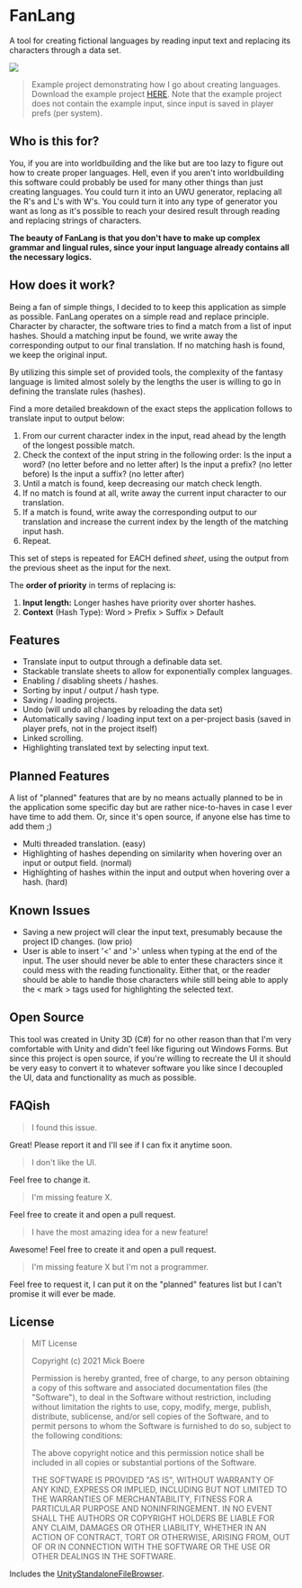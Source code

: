 # FanLang

A tool for creating fictional languages by reading input text and replacing its characters through a data set.

![](https://drive.google.com/uc?export=view&id=1VhChOMin1iPtGV04RFSvrNoS-62AToKv)

> Example project demonstrating how I go about creating languages. Download the example project [HERE](https://drive.google.com/file/d/1afVMiwYk5kExp4PT5wBZzKlSC8fi9DKt/view?usp=sharing).
> Note that the example project does not contain the example input, since input is saved in player prefs (per system).

## Who is this for?

You, if you are into worldbuilding and the like but are too lazy to figure out how to create proper languages.
Hell, even if you aren't into worldbuilding this software could probably be used for many other things than just creating languages. You could turn it into an UWU generator, replacing all the R's and L's with W's. You could turn it into any type of generator you want as long as it's possible to reach your desired result through reading and replacing strings of characters.

**The beauty of FanLang is that you don't have to make up complex grammar and lingual rules, since your input language already contains all the necessary logics.**

## How does it work?

Being a fan of simple things, I decided to to keep this application as simple as possible. FanLang operates on a simple read and replace principle. Character by character, the software tries to find a match from a list of input hashes. Should a matching input be found, we write away the corresponding output to our final translation. If no matching hash is found, we keep the original input.

By utilizing this simple set of provided tools, the complexity of the fantasy language is limited almost solely by the lengths the user is willing to go in defining the translate rules (hashes).

Find a more detailed breakdown of the exact steps the application follows to translate input to output below:

 1. From our current character index in the input, read ahead by the length of the longest possible match.
 2. Check the context of the input string in the following order: Is the input a word? (no letter before and no letter after) Is the input a prefix? (no letter before) Is the input a suffix? (no letter after)
 3. Until a match is found, keep decreasing our match check length.
 4. If no match is found at all, write away the current input character to our translation.
 5. If a match is found, write away the corresponding output to our translation and increase the current index by the length of the matching input hash.
 6. Repeat.

This set of steps is repeated for EACH defined *sheet*, using the output from the previous sheet as the input for the next.

The **order of priority** in terms of replacing is:

1. **Input length:** Longer hashes have priority over shorter hashes.
2. **Context** (Hash Type): Word > Prefix > Suffix > Default

## Features

 - Translate input to output through a definable data set.
 - Stackable translate sheets to allow for exponentially complex languages.
 - Enabling / disabling sheets / hashes.
 - Sorting by input / output / hash type.
 - Saving / loading projects.
 - Undo (will undo all changes by reloading the data set)
 - Automatically saving / loading input text on a per-project basis (saved in player prefs, not in the project itself)
 - Linked scrolling.
 - Highlighting translated text by selecting input text.

## Planned Features

A list of "planned" features that are by no means actually planned to be in the application some specific day but are rather nice-to-haves in case I ever have time to add them.
Or, since it's open source, if anyone else has time to add them ;)

- Multi threaded translation. (easy)
- Highlighting of hashes depending on similarity when hovering over an input or output field. (normal)
- Highlighting of hashes within the input and output when hovering over a hash. (hard)

## Known Issues

- Saving a new project will clear the input text, presumably because the project ID changes. (low prio)
- User is able to insert '<' and '>' unless when typing at the end of the input. The user should never be able to enter these characters since it could mess with the reading functionality. Either that, or the reader should be able to handle those characters while still being able to apply the < mark > tags used for highlighting the selected text.

## Open Source

This tool was created in Unity 3D (C#) for no other reason than that I'm very comfortable with Unity and didn't feel like figuring out Windows Forms. But since this project is open source, if you're willing to recreate the UI it should be very easy to convert it to whatever software you like since I decoupled the UI, data and functionality as much as possible.

## FAQish

> I found this issue.

Great! Please report it and I'll see if I can fix it anytime soon.

> I don't like the UI.

Feel free to change it.

> I'm missing feature X.

Feel free to create it and open a pull request.

> I have the most amazing idea for a new feature!

Awesome! Feel free to create it and open a pull request.

> I'm missing feature X but I'm not a programmer.

Feel free to request it, I can put it on the "planned" features list but I can't promise it will ever be made.

## License

> MIT License
> 
> Copyright (c) 2021 Mick Boere
> 
> Permission is hereby granted, free of charge, to any person obtaining
> a copy of this software and associated documentation files (the
> "Software"), to deal in the Software without restriction, including
> without limitation the rights to use, copy, modify, merge, publish,
> distribute, sublicense, and/or sell copies of the Software, and to
> permit persons to whom the Software is furnished to do so, subject to
> the following conditions:
> 
> The above copyright notice and this permission notice shall be
> included in all copies or substantial portions of the Software.
> 
> THE SOFTWARE IS PROVIDED "AS IS", WITHOUT WARRANTY OF ANY KIND,
> EXPRESS OR IMPLIED, INCLUDING BUT NOT LIMITED TO THE WARRANTIES OF
> MERCHANTABILITY, FITNESS FOR A PARTICULAR PURPOSE AND NONINFRINGEMENT.
> IN NO EVENT SHALL THE AUTHORS OR COPYRIGHT HOLDERS BE LIABLE FOR ANY
> CLAIM, DAMAGES OR OTHER LIABILITY, WHETHER IN AN ACTION OF CONTRACT,
> TORT OR OTHERWISE, ARISING FROM, OUT OF OR IN CONNECTION WITH THE
> SOFTWARE OR THE USE OR OTHER DEALINGS IN THE SOFTWARE.

Includes the [UnityStandaloneFileBrowser](https://github.com/gkngkc/UnityStandaloneFileBrowser).


